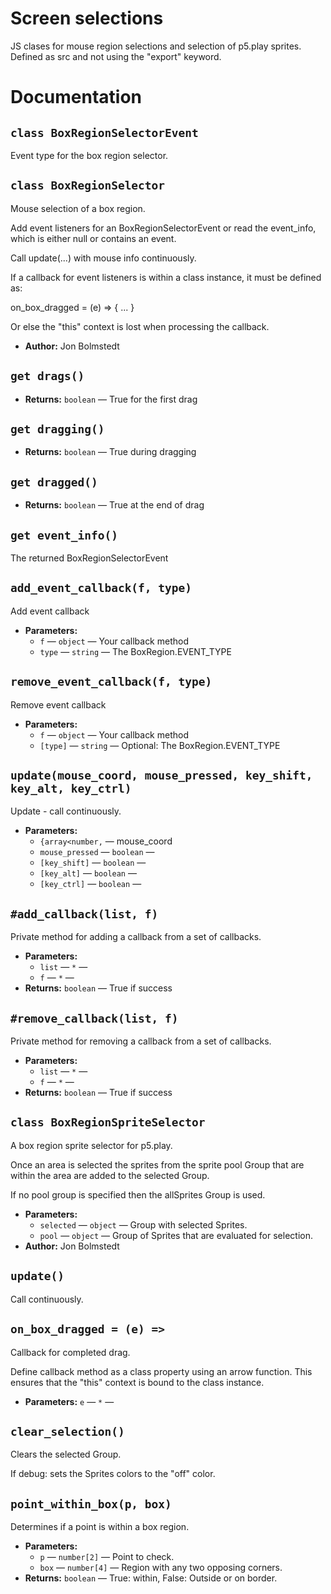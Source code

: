 # Screen selections
JS clases for mouse region selections and selection of p5.play sprites.
Defined as src and not using the "export" keyword.

# Documentation

## `class BoxRegionSelectorEvent`

Event type for the box region selector.

## `class BoxRegionSelector`

Mouse selection of a box region.

Add event listeners for an BoxRegionSelectorEvent or read the event_info, which is either null or contains an event.

Call update(...) with mouse info continuously.

If a callback for event listeners is within a class instance, it must be defined as:

on_box_dragged = (e) => { ... }

Or else the "this" context is lost when processing the callback.

 * **Author:** Jon Bolmstedt

## `get drags()`

 * **Returns:** `boolean` — True for the first drag

## `get dragging()`

 * **Returns:** `boolean` — True during dragging

## `get dragged()`

 * **Returns:** `boolean` — True at the end of drag

## `get event_info()`

The returned BoxRegionSelectorEvent

## `add_event_callback(f, type)`

Add event callback

 * **Parameters:**
   * `f` — `object` — Your callback method
   * `type` — `string` — The BoxRegion.EVENT_TYPE

## `remove_event_callback(f, type)`

Remove event callback

 * **Parameters:**
   * `f` — `object` — Your callback method
   * `[type]` — `string` — Optional: The BoxRegion.EVENT_TYPE

## `update(mouse_coord, mouse_pressed, key_shift, key_alt, key_ctrl)`

Update - call continuously.

 * **Parameters:**
   * `{array<number,` — mouse_coord
   * `mouse_pressed` — `boolean` — 
   * `[key_shift]` — `boolean` — 
   * `[key_alt]` — `boolean` — 
   * `[key_ctrl]` — `boolean` — 

## `#add_callback(list, f)`

Private method for adding a callback from a set of callbacks.

 * **Parameters:**
   * `list` — `*` — 
   * `f` — `*` — 
 * **Returns:** `boolean` — True if success

## `#remove_callback(list, f)`

Private method for removing a callback from a set of callbacks.

 * **Parameters:**
   * `list` — `*` — 
   * `f` — `*` — 
 * **Returns:** `boolean` — True if success

## `class BoxRegionSpriteSelector`

A box region sprite selector for p5.play.

Once an area is selected the sprites from the sprite pool Group that are within the area are added to the selected Group.

If no pool group is specified then the allSprites Group is used.

 * **Parameters:**
   * `selected` — `object` — Group with selected Sprites.
   * `pool` — `object` — Group of Sprites that are evaluated for selection.
 * **Author:** Jon Bolmstedt

## `update()`

Call continuously.

## `on_box_dragged = (e) =>`

Callback for completed drag.

Define callback method as a class property using an arrow function. This ensures that the "this" context is bound to the class instance.

 * **Parameters:** `e` — `*` — 

## `clear_selection()`

Clears the selected Group.

If debug: sets the Sprites colors to the "off" color.

## `point_within_box(p, box)`

Determines if a point is within a box region.

 * **Parameters:**
   * `p` — `number[2]` — Point to check.
   * `box` — `number[4]` — Region with any two opposing corners.
 * **Returns:** `boolean` — True: within, False: Outside or on border.
